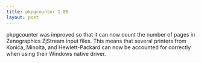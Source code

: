 ```yaml
---
title: pkpgcounter 1.80
layout: post
---
```


pkpgcounter was improved so that it can now count the number of pages in Zenographics ZjStream input files. This means that several printers from Konica, Minolta, and Hewlett-Packard can now be accounted for correctly when using their Windows native driver.
